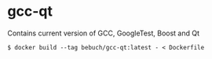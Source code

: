 # gcc-qt
Contains current version of GCC, GoogleTest, Boost and Qt

    $ docker build --tag bebuch/gcc-qt:latest - < Dockerfile
